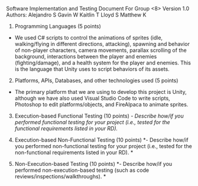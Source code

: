 Software Implementation and Testing 
Document 
For
Group <8>
Version 1.0
Authors: 
Alejandro S
Gavin W
Kaitlin T
Lloyd S
Matthew K
1. Programming Languages (5 points)
- We used C# scripts to control the animations of sprites (idle, walking/flying in different directions, attacking), spawning and behavior of non-player characters, camera movements, parallax scrolling of the background, interactions between the player and enemies (fighting/damage), and a health system for the player and enemies. This is the language that Unity uses to script behaviors of its assets.

2. Platforms, APIs, Databases, and other technologies used (5 points)
- The primary platform that we are using to develop this project is Unity, although we have also used Visual Studio Code to write scripts, Photoshop to edit platforms/objects, and FireAlpaca to animate sprites.
 
3. Execution-based Functional Testing (10 points)
*- Describe how/if you performed functional testing for your project (i.e., tested for the functional requirements listed in your RD).*

4. Execution-based Non-Functional Testing (10 points)
*- Describe how/if you performed non-functional testing for your project (i.e., tested for the non-functional requirements listed in your RD). *

5. Non-Execution-based Testing (10 points)
*- Describe how/if you performed non-execution-based testing (such as code reviews/inspections/walkthroughs). *
